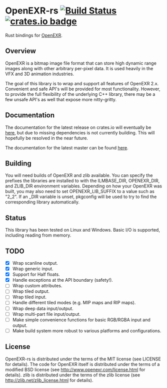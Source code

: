 # OpenEXR-rs [![Build Status][github-ci-img]][github-ci] [![crates.io badge][crates-io-badge]][crates-io-url]

Rust bindings for [OpenEXR](http://www.openexr.com).

## Overview

OpenEXR is a bitmap image file format that can store high dynamic range images
along with other arbitrary per-pixel data.  It is used heavily in the VFX and
3D animation industries.

The goal of this library is to wrap and support all features of OpenEXR 2.x.
Convenient and safe API's will be provided for most functionality.  However,
to provide the full flexibility of the underlying C++ library, there may be
a few unsafe API's as well that expose more nitty-gritty.

## Documentation

The documentation for the latest release on crates.io will eventually be [here](https://docs.rs/crate/openexr/), but due to missing dependencies is not currently building.  This will hopefully be resolved in the near future.

The documentation for the latest master can be found [here](https://cessen.github.io/openexr-rs).

## Building

You will need builds of OpenEXR and zlib available.  You can specify the
prefixes the libraries are installed to with the ILMBASE_DIR, OPENEXR_DIR, and
ZLIB_DIR environment variables.  Depending on how your OpenEXR was built, you
may also need to set OPENEXR_LIB_SUFFIX to a value such as "2_2".  If an _DIR
variable is unset, pkgconfig will be used to try to find the corresponding
library automatically.

## Status

This library has been tested on Linux and Windows.  Basic I/O is supported,
including reading from memory.

## TODO

- [x] Wrap scanline output.
- [x] Wrap generic input.
- [x] Support for Half floats.
- [x] Handle exceptions at the API boundary (safety!).
- [ ] Wrap custom attributes.
- [ ] Wrap tiled output.
- [ ] Wrap tiled input.
- [ ] Handle different tiled modes (e.g. MIP maps and RIP maps).
- [ ] Wrap deep data input/output.
- [ ] Wrap multi-part file input/output.
- [ ] Make simple convenience functions for basic RGB/RGBA input and output.
- [ ] Make build system more robust to various platforms and configurations.

## License

OpenEXR-rs is distributed under the terms of the MIT license (see LICENSE for
details).  The code for OpenEXR itself is distributed under the terms of a
modified BSD license (see http://www.openexr.com/license.html for details).
zlib is distributed under the terms of the zlib license (see
http://zlib.net/zlib_license.html for details).

[crates-io-badge]: https://img.shields.io/crates/v/openexr.svg
[crates-io-url]: https://crates.io/crates/openexr
[github-ci-img]: https://github.com/cessen/openexr-rs/workflows/ci/badge.svg
[github-ci]: https://github.com/cessen/openexr-rs/actions?query=workflow%3Aci